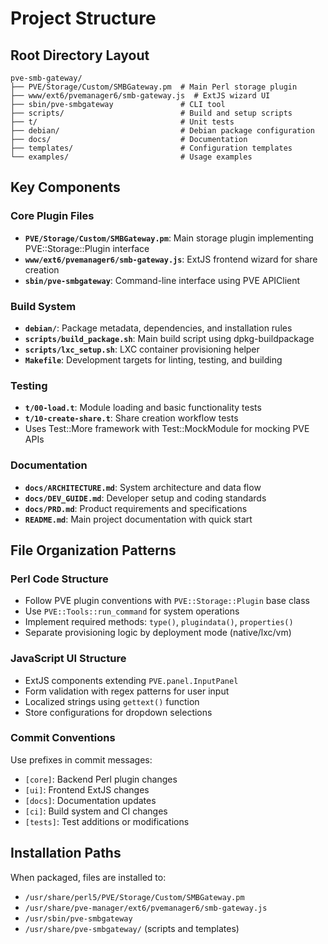 # Project Structure

## Root Directory Layout
```
pve-smb-gateway/
├── PVE/Storage/Custom/SMBGateway.pm  # Main Perl storage plugin
├── www/ext6/pvemanager6/smb-gateway.js  # ExtJS wizard UI
├── sbin/pve-smbgateway               # CLI tool
├── scripts/                          # Build and setup scripts
├── t/                                # Unit tests
├── debian/                           # Debian package configuration
├── docs/                             # Documentation
├── templates/                        # Configuration templates
└── examples/                         # Usage examples
```

## Key Components

### Core Plugin Files
- **`PVE/Storage/Custom/SMBGateway.pm`**: Main storage plugin implementing PVE::Storage::Plugin interface
- **`www/ext6/pvemanager6/smb-gateway.js`**: ExtJS frontend wizard for share creation
- **`sbin/pve-smbgateway`**: Command-line interface using PVE APIClient

### Build System
- **`debian/`**: Package metadata, dependencies, and installation rules
- **`scripts/build_package.sh`**: Main build script using dpkg-buildpackage
- **`scripts/lxc_setup.sh`**: LXC container provisioning helper
- **`Makefile`**: Development targets for linting, testing, and building

### Testing
- **`t/00-load.t`**: Module loading and basic functionality tests
- **`t/10-create-share.t`**: Share creation workflow tests
- Uses Test::More framework with Test::MockModule for mocking PVE APIs

### Documentation
- **`docs/ARCHITECTURE.md`**: System architecture and data flow
- **`docs/DEV_GUIDE.md`**: Developer setup and coding standards
- **`docs/PRD.md`**: Product requirements and specifications
- **`README.md`**: Main project documentation with quick start

## File Organization Patterns

### Perl Code Structure
- Follow PVE plugin conventions with `PVE::Storage::Plugin` base class
- Use `PVE::Tools::run_command` for system operations
- Implement required methods: `type()`, `plugindata()`, `properties()`
- Separate provisioning logic by deployment mode (native/lxc/vm)

### JavaScript UI Structure
- ExtJS components extending `PVE.panel.InputPanel`
- Form validation with regex patterns for user input
- Localized strings using `gettext()` function
- Store configurations for dropdown selections

### Commit Conventions
Use prefixes in commit messages:
- `[core]`: Backend Perl plugin changes
- `[ui]`: Frontend ExtJS changes  
- `[docs]`: Documentation updates
- `[ci]`: Build system and CI changes
- `[tests]`: Test additions or modifications

## Installation Paths
When packaged, files are installed to:
- `/usr/share/perl5/PVE/Storage/Custom/SMBGateway.pm`
- `/usr/share/pve-manager/ext6/pvemanager6/smb-gateway.js`
- `/usr/sbin/pve-smbgateway`
- `/usr/share/pve-smbgateway/` (scripts and templates)